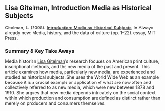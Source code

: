 ## Lisa Gitelman, Introduction Media as Historical Subjects
Gitelman, L. (2008). [Introduction: Media as Historical Subjects](chrome-extension://efaidnbmnnnibpcajpcglclefindmkaj/http://web.mit.edu/uricchio/Public/television/Gitelman.pdf). In Always already new: Media, history, and the data of culture (pp. 1–22). essay, MIT Press.

### Summary & Key Take Aways
Media historian [Lisa Gitelman](https://as.nyu.edu/faculty/lisa-gitelman.html)'s research focuses on American print culture, inscriptional methods, and the new media of the past and present. This article examines how media, particularly new media, are experienced and studied as historical subjects. She uses the World Wide Web as an example because it is a crucial example or application of what are now often and collectively referred to as new media, which were new between 1878 and 1910. She argues that new media depends intricately on the social context within which production and consumption are defined as distinct rather than merely on producers and consumers themselves.

